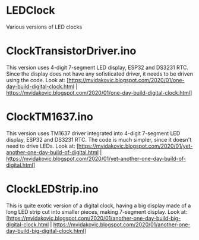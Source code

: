 # LEDClock
Various versions of LED clocks

# ClockTransistorDriver.ino
This version uses 4-digit 7-segment LED display, ESP32 and DS3231 RTC. Since the display does not have any sofisticated driver, it needs to be driven using the code.
Look at: [https://mvidakovic.blogspot.com/2020/01/one-day-build-digital-clock.html | https://mvidakovic.blogspot.com/2020/01/one-day-build-digital-clock.html]

# ClockTM1637.ino
This version uses TM1637 driver integrated into 4-digit 7-segment LED display, ESP32 and DS3231 RTC. The code is much simpler, since it doesn't need to drive LEDs.
Look at: [https://mvidakovic.blogspot.com/2020/01/yet-another-one-day-build-of-digital.html | https://mvidakovic.blogspot.com/2020/01/yet-another-one-day-build-of-digital.html]

# ClockLEDStrip.ino
This is quite exotic version of a digital clock, having a big display made of a long LED strip cut into smaller pieces, making 7-segment display.
Look at: [https://mvidakovic.blogspot.com/2020/01/another-one-day-build-big-digital-clock.html | https://mvidakovic.blogspot.com/2020/01/another-one-day-build-big-digital-clock.html]


